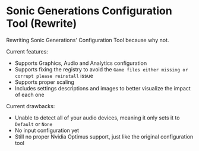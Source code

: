 # Sonic Generations Configuration Tool (Rewrite)

Rewriting Sonic Generations' Configuration Tool because why not.

Current features:

- Supports Graphics, Audio and Analytics configuration
- Supports fixing the registry to avoid the `Game files either missing or corrupt please reinstall` issue
- Supports proper scaling
- Includes settings descriptions and images to better visualize the impact of each one

Current drawbacks:
- Unable to detect all of your audio devices, meaning it only sets it to `Default` or `None`
- No input configuration yet
- Still no proper Nvidia Optimus support, just like the original configuration tool
